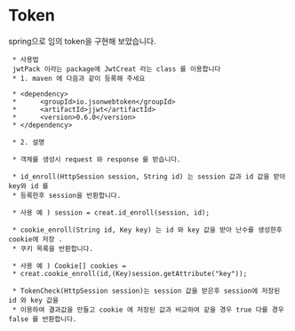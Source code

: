 # Token
spring으로 임의 token을 구현해 보았습니다.


	 * 사용법
	 jwtPack 이라는 package에 JwtCreat 라는 class 를 이용합니다
	 * 1. maven 에 다음과 같이 등록해 주세요
	  
	 * <dependency> 
	 * 		<groupId>io.jsonwebtoken</groupId>
	 * 		<artifactId>jjwt</artifactId> 
	 * 		<version>0.6.0</version> 
	 * </dependency>
	 
	 * 2. 설명
	 
	 * 객체를 생성시 request 와 response 를 받습니다.
	 
	 * id_enroll(HttpSession session, String id) 는 session 값과 id 값을 받아 key와 id 를
	 * 등록한후 session을 반환합니다.
	 
	 * 사용 예 ) session = creat.id_enroll(session, id);
	 
	 * cookie_enroll(String id, Key key) 는 id 와 key 값을 받아 난수를 생성한후 cookie에 저장 .
	 * 쿠키 목록을 반환합니다.
	 
	 * 사용 예 ) Cookie[] cookies =
	 * creat.cookie_enroll(id,(Key)session.getAttribute("key"));
	 
	 * TokenCheck(HttpSession session)는 session 값을 받은후 session에 저장된 id 와 key 값을
	 * 이용하여 결과값을 만들고 cookie 에 저장된 값과 비교하여 같을 경우 true 다를 경우 false 를 반환합니다.
	 
	 
